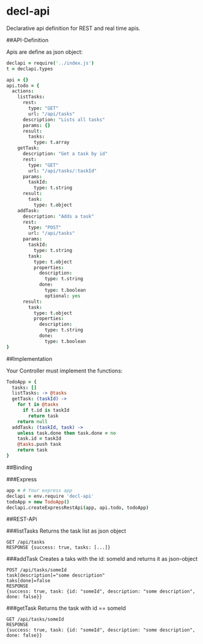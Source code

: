 decl-api
========

Declarative api definition for REST and real time apis. 

##API-Definition

Apis are define as json object:

```coffee
declapi = require('../index.js')
t = declapi.types

api = {}
api.todo = {
  actions:
    listTasks:
      rest:
        type: "GET"
        url: "/api/tasks"
      description: "Lists all tasks"
      params: {}
      result:
        tasks:
          type: t.array 
    getTask:
      description: "Get a task by id"
      rest:
        type: "GET"
        url: "/api/tasks/:taskId"
      params:
        taskId:
          type: t.string
      result:
        task:
          type: t.object
    addTask:
      description: "Adds a task"
      rest:
        type: "POST"
        url: "/api/tasks"
      params:
        taskId:
          type: t.string
        task:
          type: t.object
          properties:
            description:
              type: t.string
            done:
              type: t.boolean
              optional: yes
      result:
        task:
          type: t.object
          properties:
            description:
              type: t.string
            done:
              type: t.boolean
}
```

##Implementation

Your Controller must implement the functions:

```coffee
TodoApp = {
  tasks: []
  listTasks: -> @tasks
  getTask: (taskId) -> 
    for t in @tasks
      if t.id is taskId
        return task
    return null
  addTask: (taskId, task) ->
    unless task.done then task.done = no
    task.id = taskId
    @tasks.push task
    return task
}
```

##Binding

###Express
    
```coffee
app = # Your express app
declapi = env.require 'decl-api'
todoApp = new TodoApp()
declapi.createExpressRestApi(app, api.todo, todoApp)
```

##REST-APi

###listTasks
Returns the task list as json object

    GET /api/tasks 
    RESPONSE {success: true, tasks: [...]}

###addTask
Creates a taks with the id: someId and returns it as json-object

    POST /api/tasks/someId
    task[description]="some description"
    taks[done]=false
    RESPONSE
    {success: true, task: {id: "someId", description: "some description", done: false}}

###getTask
Returns the task with id == someId

    GET /api/tasks/someId
    RESPONSE
    {success: true, task: {id: "someId", description: "some description", done: false}}
